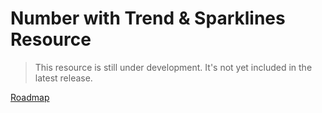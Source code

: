 # Number with Trend & Sparklines Resource

> This resource is still under development. It's not yet included in the latest release.

[Roadmap](https://github.com/laracube/laracube/projects/1)
